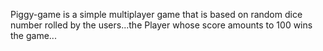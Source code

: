 Piggy-game is a simple multiplayer game that is based on random dice number rolled by the users...the Player whose score amounts to 100 wins the game...
